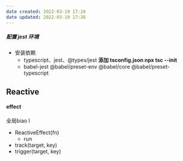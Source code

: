 ```yaml
---
date created: 2022-03-19 17:24
date updated: 2022-03-19 17:26
---
```


##### 配置 jest 环境

- 安装依赖
	- typescript、jest、@types/jest    **添加 tsconfig.json  npx tsc --init**
	- babel-jest @babel/preset-env @babel/core @babel/preset-typescript


## Reactive
#### effect
全局biao l
- ReactiveEffect(fn)
	- run
- track(target, key)
- trigger(target, key)